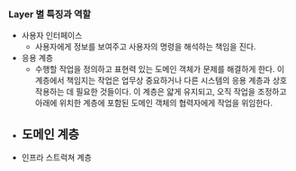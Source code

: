 ### Layer 별 특징과 역할


- 사용자 인터페이스 
  - 사용자에게 정보를 보여주고 사용자의 명령을 해석하는 책임을 진다.
- 응용 계층 
  - 수행할 작업을 정의하고 표현력 있는 도메인 객체가 문제를 해결하게 한다. 이 계층에서 책임지는 작업은 업무상 중요하거나 다른 시스템의 응용 계층과 상호 작용하는 데 필요한 것들이다. 이 계층은 얇게 유지되고, 오직 작업을 조정하고 아래에 위치한 계층에 포함된 도메인 객체의 협력자에게 작업을 위임한다. 
- 도메인 계층 
  - 
- 인프라 스트럭쳐 계층 